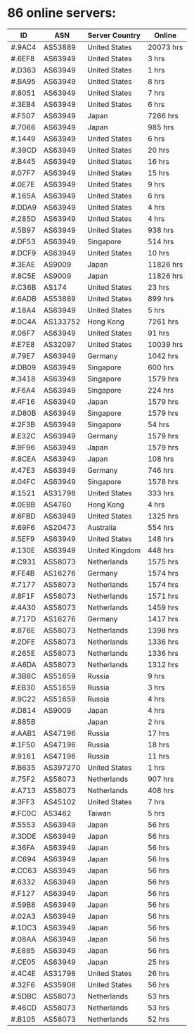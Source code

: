 # 86 online servers:

| ID | ASN | Server Country | Online |
| ------ | ------ | ------ | ------ |
| #.9AC4 | AS53889 | United States | 20073 hrs |
| #.6EF8 | AS63949 | United States | 3 hrs |
| #.D363 | AS63949 | United States | 1 hrs |
| #.BA95 | AS63949 | United States | 8 hrs |
| #.8051 | AS63949 | United States | 7 hrs |
| #.3EB4 | AS63949 | United States | 6 hrs |
| #.F507 | AS63949 | Japan | 7266 hrs |
| #.7066 | AS63949 | Japan | 985 hrs |
| #.1449 | AS63949 | United States | 6 hrs |
| #.39CD | AS63949 | United States | 20 hrs |
| #.B445 | AS63949 | United States | 16 hrs |
| #.07F7 | AS63949 | United States | 15 hrs |
| #.0E7E | AS63949 | United States | 9 hrs |
| #.165A | AS63949 | United States | 6 hrs |
| #.DDA9 | AS63949 | United States | 4 hrs |
| #.285D | AS63949 | United States | 4 hrs |
| #.5B97 | AS63949 | United States | 938 hrs |
| #.DF53 | AS63949 | Singapore | 514 hrs |
| #.DCF9 | AS63949 | United States | 10 hrs |
| #.3EAE | AS9009 | Japan | 11826 hrs |
| #.8C5E | AS9009 | Japan | 11826 hrs |
| #.C36B | AS174 | United States | 23 hrs |
| #.6ADB | AS53889 | United States | 899 hrs |
| #.18A4 | AS63949 | United States | 5 hrs |
| #.0C4A | AS133752 | Hong Kong | 7261 hrs |
| #.06F7 | AS63949 | United States | 91 hrs |
| #.E7E8 | AS32097 | United States | 10039 hrs |
| #.79E7 | AS63949 | Germany | 1042 hrs |
| #.DB09 | AS63949 | Singapore | 600 hrs |
| #.3418 | AS63949 | Singapore | 1579 hrs |
| #.F6A4 | AS63949 | Singapore | 224 hrs |
| #.4F16 | AS63949 | Japan | 1579 hrs |
| #.D80B | AS63949 | Singapore | 1579 hrs |
| #.2F3B | AS63949 | Singapore | 54 hrs |
| #.E32C | AS63949 | Germany | 1579 hrs |
| #.9F96 | AS63949 | Japan | 1579 hrs |
| #.8CEA | AS63949 | Japan | 108 hrs |
| #.47E3 | AS63949 | Germany | 746 hrs |
| #.04FC | AS63949 | Singapore | 1578 hrs |
| #.1521 | AS31798 | United States | 333 hrs |
| #.0EBB | AS4760 | Hong Kong | 4 hrs |
| #.6FBD | AS63949 | United States | 1325 hrs |
| #.69F6 | AS20473 | Australia | 554 hrs |
| #.5EF9 | AS63949 | United States | 148 hrs |
| #.130E | AS63949 | United Kingdom | 448 hrs |
| #.C931 | AS58073 | Netherlands | 1575 hrs |
| #.FE4B | AS16276 | Germany | 1574 hrs |
| #.7177 | AS58073 | Netherlands | 1574 hrs |
| #.8F1F | AS58073 | Netherlands | 1571 hrs |
| #.4A30 | AS58073 | Netherlands | 1459 hrs |
| #.717D | AS16276 | Germany | 1417 hrs |
| #.876E | AS58073 | Netherlands | 1398 hrs |
| #.2DFE | AS58073 | Netherlands | 1336 hrs |
| #.265E | AS58073 | Netherlands | 1336 hrs |
| #.A6DA | AS58073 | Netherlands | 1312 hrs |
| #.3B8C | AS51659 | Russia | 9 hrs |
| #.EB30 | AS51659 | Russia | 3 hrs |
| #.9C22 | AS51659 | Russia | 4 hrs |
| #.D814 | AS9009 | Japan | 4 hrs |
| #.885B |  | Japan | 2 hrs |
| #.AAB1 | AS47196 | Russia | 17 hrs |
| #.1F50 | AS47196 | Russia | 18 hrs |
| #.9161 | AS47196 | Russia | 11 hrs |
| #.B635 | AS397270 | United States | 1 hrs |
| #.75F2 | AS58073 | Netherlands | 907 hrs |
| #.A713 | AS58073 | Netherlands | 408 hrs |
| #.3FF3 | AS45102 | United States | 7 hrs |
| #.FC0C | AS3462 | Taiwan | 5 hrs |
| #.5553 | AS63949 | Japan | 56 hrs |
| #.3DDE | AS63949 | Japan | 56 hrs |
| #.36FA | AS63949 | Japan | 56 hrs |
| #.C694 | AS63949 | Japan | 56 hrs |
| #.CC63 | AS63949 | Japan | 56 hrs |
| #.6332 | AS63949 | Japan | 56 hrs |
| #.F127 | AS63949 | Japan | 56 hrs |
| #.59B8 | AS63949 | Japan | 56 hrs |
| #.02A3 | AS63949 | Japan | 56 hrs |
| #.1DC3 | AS63949 | Japan | 56 hrs |
| #.08AA | AS63949 | Japan | 56 hrs |
| #.E885 | AS63949 | Japan | 56 hrs |
| #.CE05 | AS63949 | Japan | 25 hrs |
| #.4C4E | AS31798 | United States | 26 hrs |
| #.32F6 | AS35908 | United States | 56 hrs |
| #.5DBC | AS58073 | Netherlands | 53 hrs |
| #.46CD | AS58073 | Netherlands | 53 hrs |
| #.B105 | AS58073 | Netherlands | 52 hrs |

